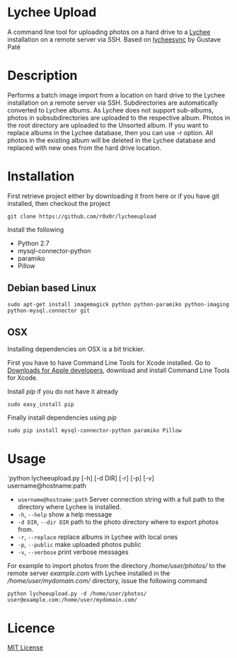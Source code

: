 # Lychee Upload
A command line tool for uploading photos on a hard drive to a [Lychee](http://github.com/electerious/Lychee) installation on a remote server via SSH.
Based on [lycheesync](https://github.com/GustavePate/lycheesync) by Gustave Paté


# Description

Performs a batch image import from a location on hard drive to the Lychee installation on a remote server via SSH. Subdirectories are automatically converted to Lychee albums. As Lychee does not support sub-albums, photos in subsubdirectories are uploaded to the respective album. Photos in the root directory are uploaded to the Unsorted album.
If you want to replace albums in the Lychee database, then you can use *-r* option. All photos in the existing album will be deleted in the Lychee database and replaced with new ones from the hard drive location.

# Installation

First retrieve project either by downloading it from here or if you have git installed, then checkout the project

`git clone https://github.com/r0x0r/lycheeupload`

Install the following 

- Python 2.7
- mysql-connector-python
- paramiko
- Pillow

## Debian based Linux

`sudo apt-get install imagemagick python python-paramiko python-imaging python-mysql.connector git`

## OSX

Installing dependencies on OSX is a bit trickier.

First you have to have Command Line Tools for Xcode installed. Go to [Downloads for Apple developers](http://developer.apple.com/downloads/index.action), download and install Command Line Tools for Xcode.

Install *pip* if you do not have it already

`sudo easy_install pip`

Finally install dependencies using *pip*

`sudo pip install mysql-connector-python paramiko Pillow`


# Usage

`python lycheeupload.py [-h] [-d DIR] [-r] [-p] [-v] username@hostname:path 

- `username@hostname:path` Server connection string with a full path to the directory where Lychee is installed. 
-  `-h`, `--help`            show a help message
-  `-d DIR`, `--dir DIR`     path to the photo directory where to export photos from.
-  `-r`, `--replace`         replace albums in Lychee with local ones
-  `-p`, `--public`          make uploaded photos public
-  `-v`, `--verbose`         print verbose messages

For example to import photos from the directory */home/user/photos/* to the remote server *example.com* with Lychee installed in the */home/user/mydomain.com/* directory, issue the following command

`python lycheeupload.py -d /home/user/photos/ user@example.com:/home/user/mydomain.com/`



# Licence

[MIT License](./LICENSE)
